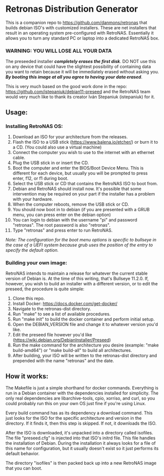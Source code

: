 # Retronas Distribution Generator
This is a companion repo to https://github.com/danmons/retronas that builds debian ISO's with customized installers. These are net installers that result in an operating system pre-configured with RetroNAS. Essentially it allows you to turn any standard PC or laptop into a dedicated RetroNAS box.

### WARNING: YOU WILL LOSE ALL YOUR DATA

The preseeded installer ***completely erases the first disk***. DO NOT use this on any device that could have the slightest possibility of containing data you want to retain because it will be immediately erased without asking you. ***By booting this image at all you agree to having your data erased***.

This is very much based on the good work done in the repo: https://github.com/istepaniuk/debian11-preseed and the RetroNAS team would very much like to thank its creator Iván Stepaniuk (istepaniuk) for it.

## Usage:

### Installing RetroNAS OS:
1. Download an ISO for your architecture from the releases.
2. Flash the ISO to a USB stick (https://www.balena.io/etcher/) or burn it to a CD. (You could also use a virtual machine)
3. Connect the computer you wish to use to the internet with an ethernet cable.
4. Plug the USB stick in or insert the CD.
5. Boot the computer and enter the BIOS/Boot Device Menu. This is different for each device, but usually you will be prompted to press enter, f12, or f1 during boot.
6. Select the USB stick or CD that contains the RetroNAS ISO to boot from.
7. Debian and RetroNAS should install now. It's possible that some intervention may be required on your part if the installer has a problem with your hardware.
8. When the computer reboots, remove the USB stick or CD.
9. You should now boot in to debian (if you are presented with a GRUB menu, you can press enter on the debian option)
10. You can login to debian with the username "pi" and password "retronas". The root password is also "retronas".
11. Type "retronas" and press enter to run RetroNAS.

*Note: The configuration for the boot menu options is specific to bullseye in the case of a UEFI system because grub uses the position of the entry to specify the default option.*

### Building your own image:
RetroNAS intends to maintain a release for whatever the current stable version of Debian is. At the time of this writing, that's Bullseye 11.2.0. If, however, you wish to build an installer with a different version, or to edit the preseed, the procedure is quite simple:

1. Clone this repo.
2. Install Docker: https://docs.docker.com/get-docker/
3. Navigate to the retronas-dist directory.
4. Run "make" to see a list of available procedures.
5. Run "make init" to build the docker container and perform initial setup.
6. Open the DEBIAN_VERSION file and change it to whatever version you'd like.
7. Edit the preseed file however you'd like (https://wiki.debian.org/DebianInstaller/Preseed)
8. Run the make command for the architecture you desire (example: "make build-amd64") or "make build-all" to build all architectures.
9. After building, your ISO will be written to the retronas-dist directory and prepended with the name "retronas" and the date.

## How it works:

The Makefile is just a simple shorthand for docker commands. Everything is run in a Debian container with the dependencies installed for simplicity. The only real dependencies are libarchive-tools, cpio, xorriso, and curl, so you could probably run this on your own OS just fine if you're using Linux.

Every build command has as its dependency a download command. This just looks for the ISO for the specific architecture and version in the directory. If it finds it, then this step is skipped. If not, it downloads the ISO. 

After the ISO is downloaded, it's unpacked into a directory called isofiles. The file "preseed.cfg" is injected into that ISO's initrd file. This file handles the installation of Debian. During the installation it always looks for a file of this name for configuration, but it usually doesn't exist so it just performs its default behavior.

The directory "isofiles" is then packed back up into a new RetroNAS image that you can boot.
